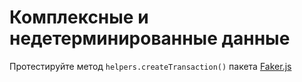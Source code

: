 # Комплексные и недетерминированные данные

Протестируйте метод `helpers.createTransaction()` пакета [Faker.js](https://github.com/Marak/faker.js)
